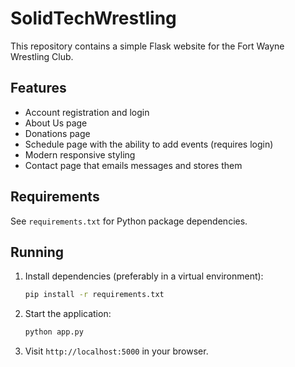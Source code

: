 # SolidTechWrestling

This repository contains a simple Flask website for the Fort Wayne Wrestling Club.

## Features

- Account registration and login
- About Us page
- Donations page
- Schedule page with the ability to add events (requires login)
- Modern responsive styling
- Contact page that emails messages and stores them

## Requirements

See `requirements.txt` for Python package dependencies.

## Running

1. Install dependencies (preferably in a virtual environment):
   ```bash
   pip install -r requirements.txt
   ```
2. Start the application:
   ```bash
   python app.py
   ```
3. Visit `http://localhost:5000` in your browser.
